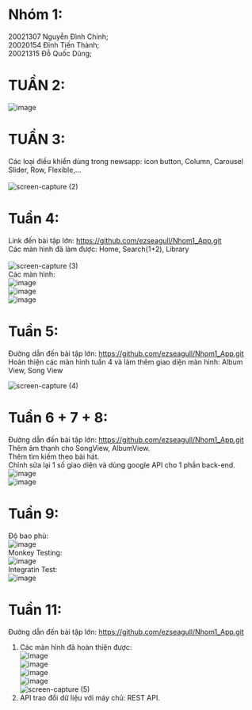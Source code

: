 # Nhóm 1:
20021307 Nguyễn Đình Chính;<br />
20020154 Đinh Tiến Thành;<br />
20021315 Đỗ Quốc Dũng;<br />

# TUẦN 2:<br />
![image](https://user-images.githubusercontent.com/80797568/190577468-be074595-0b5a-49ea-8219-b598f7582119.png)
<br />
# TUẦN 3:<br />
Các loại điều khiển dùng trong newsapp: icon button, Column, Carousel Slider, Row, Flexible,...<br />
<br />
![screen-capture (2)](https://user-images.githubusercontent.com/80797568/191893793-e74c9365-eef3-4b2f-be70-cf98328a2f63.gif)
# Tuần 4:<br />
Link đến bài tập lớn: https://github.com/ezseagull/Nhom1_App.git <br />
Các màn hình đã làm được: Home, Search(1+2), Library <br />
<br />
![screen-capture (3)](https://user-images.githubusercontent.com/80797568/193193198-c7e900e8-e3f1-4aa9-99c8-dbf9c9258f9a.gif)
<br />
Các màn hình: <br />
![image](https://user-images.githubusercontent.com/80797568/193193728-7ef68fae-dda1-4c5d-9b7f-3ef82c37a2b4.png)
<br />
![image](https://user-images.githubusercontent.com/80797568/193193757-9c14e9a3-b811-4ee2-9b48-26cd160e68d2.png)
<br />
![image](https://user-images.githubusercontent.com/80797568/193193787-b1af635d-19d5-4407-a71d-6c2dbe243da9.png)
# Tuần 5:<br />
Đường dẫn đến bài tập lớn: https://github.com/ezseagull/Nhom1_App.git <br />
Hoàn thiện các màn hình tuần 4 và làm thêm giao diện màn hình: Album View, Song View <br />


![screen-capture (4)](https://user-images.githubusercontent.com/80797568/194477665-9183ec35-17fc-4f81-b4f7-072ed804a4f9.gif) <br />
# Tuần 6 + 7 + 8: <br />
Đường dẫn đến bài tập lớn: https://github.com/ezseagull/Nhom1_App.git <br />
Thêm âm thanh cho SongView, AlbumView.<br />
Thêm tìm kiếm theo bài hát.<br />
Chỉnh sửa lại 1 số giao diện và dùng google API cho 1 phần back-end.<br />
![image](https://user-images.githubusercontent.com/80797568/199895929-442037ad-7e6b-44c1-b977-796ad024d42b.png)<br />
![image](https://user-images.githubusercontent.com/80797568/199896006-b3ad7b81-2e1f-408d-a27b-014d5da4bd20.png)<br />
# Tuần 9:<br />
Độ bao phủ:<br />
![image](https://user-images.githubusercontent.com/80797568/199890948-8e5ef353-b717-4349-bd6d-dcbd2b1178b1.png) <br />
Monkey Testing:<br />
![image](https://user-images.githubusercontent.com/80797568/199891106-6473add5-412f-4d89-9dcf-85099cddf610.png) <br />
Integratin Test:<br />
![image](https://user-images.githubusercontent.com/80797568/199891379-d4d87576-8a9d-484d-ac74-8e3721c34670.png) <br />
# Tuần 11:<br />
Đường dẫn đến bài tập lớn: https://github.com/ezseagull/Nhom1_App.git <br />
1. Các màn hình đã hoàn thiện được: <br />
![image](https://user-images.githubusercontent.com/80797568/201280621-3a4bdfb2-c50d-4819-9150-85ed989feb65.png)<br />
![image](https://user-images.githubusercontent.com/80797568/201280720-4e3bdefa-39b3-4c98-b878-ec0cdad79930.png)<br />
![image](https://user-images.githubusercontent.com/80797568/201280853-7e877dcf-fd81-490a-b496-c32d61f41cb0.png)<br />
![image](https://user-images.githubusercontent.com/80797568/201281048-50f3f0ed-0e93-4f2d-9d78-c717c8ed5157.png)<br />
![screen-capture (5)](https://user-images.githubusercontent.com/80797568/201285705-eff4c729-4608-41ce-abcc-c53b6c27051b.gif)<br />
2. API trao đổi dữ liệu với máy chủ: REST API.








